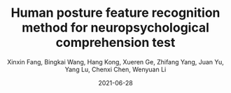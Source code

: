 ---
title: "Human posture feature recognition method for neuropsychological comprehension test"
collection: publications
permalink: /publication/2021-human-posture
date: 2021-06-28
venue: 'Journal of Chongqing University'
paperurl: '/files/pdf/research/Human_Posture_Feature _Recognition_Method_for_Neuropsychological_Comprehension_Test.pdf'
link: 'https://kns.cnki.net/kcms/detail/50.1044.N.20210701.1357.002.html'
# code: 'https://journals.sagepub.com/doi/suppl/10.1177/07388942211015242'
# github: 'https://github.com/jayrobwilliams/conflict-preemption'
author: Xinxin Fang, Bingkai Wang, Hang Kong, Xueren Ge, Zhifang Yang, Juan Yu, Yang Lu, Chenxi Chen, Wenyuan Li
citation: 'Fang Xinxin, Wang Bingkai, Kong Hang, Ge Xueren, Yang Zhifang, Yu Juan, Lu Yang, Chen Chenxi, Li Wenyuan. Human body posture feature recognition method for neuropsychological scale comprehension testing. Journal of Chongqing University'
---